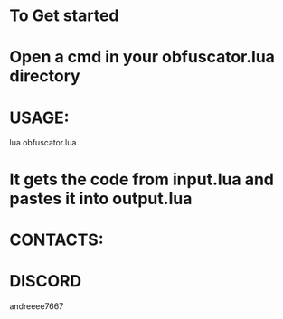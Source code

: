 # To Get started

# Open a cmd in your obfuscator.lua directory

# USAGE:

lua obfuscator.lua


# It gets the code from input.lua and pastes it into output.lua

# CONTACTS:

# DISCORD
andreeee7667
